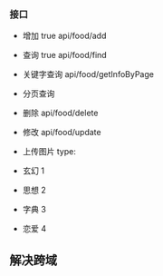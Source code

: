 ### 接口

- 增加 true  api/food/add
- 查询 true   api/food/find
- 关键字查询  api/food/getInfoByPage
- 分页查询   
- 删除    api/food/delete
- 修改    api/food/update
- 上传图片
type:

- 玄幻 1
- 思想 2
- 字典 3
- 恋爱 4

## 解决跨域
